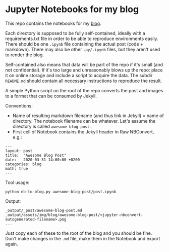 # Jupyter Notebooks for my blog

This repo contains the notebooks for my [blog](https://jvlanalytics.nl/blog). 

Each directory is supposed to be fully self-contained, ideally with a requirements.txt file in order to be able to reproduce environments easily. There should be one `.ipynb` file containing the actual post (code + markdown). There may also be other `.py/.ipynb` files, but they aren't used to render the blog.

Self-contained also means that data will be part of the repo if it's small (and not confidential). If it's too large and unreasonably blows up the repo: place it on online storage and include a script to acquire the data. The subdir `README.md` should contain all necessary instructions to reproduce the result.

A simple Python script on the root of the repo converts the post and images to a format that can be consumed by Jekyll.

Conventions:
- Name of resulting markdown filename (and thus link in Jekyll) = name of directory. The notebook filename can be whatever. Let's assume the directory is called `awesome-blog-post`. 
- First cell of Notebook contains the Jekyll header in Raw NBConvert, e.g.:

```
---
layout: post
title:  "Awesome Blog Post"
date:   2020-03-31 14:00:00 +0200
categories: blog
math: true
---
```

Tool usage:
	
	python nb-to-blog.py awesome-blog-post/post.ipynb

Output:

	_output/_post/awesome-blog-post.md
	_output/assets/img/blog/awesome-blog-post/<jupyter-nbconvert-autogenerated-filename>.png
	... 

Just copy each of these to the root of the blog and you should be fine. Don't make changes in the `.md` file, make them in the Notebook and export again.


